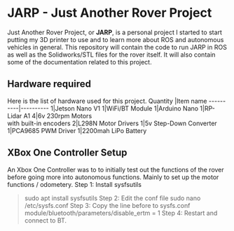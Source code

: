 # JARP - Just Another Rover Project

Just Another Rover Project, or **JARP**, is a personal project I started to start putting my 3D printer to use and to learn more about ROS and autonomous vehicles in general. 
This repository will contain the code to run JARP in ROS as well as the Solidworks/STL files for the rover itself. It will also contain some of the documentation related to this project.

## Hardware required

Here is the list of hardware used for this project.
Quantity |Item name
----------|----------
1|Jetson Nano V1
1|WiFi/BT Module
1|Arduino Nano
1|RP-Lidar A1
4|6v 230rpm Motors <br>with built-in encoders
2|L298N Motor Drivers
1|5v Step-Down Converter
1|PCA9685 PWM Driver
1|2200mah LiPo Battery

## XBox One Controller Setup

An Xbox One Controller was to to initially test out the functions of the rover before going more into autonomous functions. Mainly to set up the motor functions / odometery.
Step 1: Install sysfsutils
> sudo apt install sysfsutils
Step 2: Edit the conf file
> sudo nano /etc/sysfs.conf
Step 3: Copy the line before to sysfs.conf
>module/bluetooth/parameters/disable_ertm = 1
Step 4: Restart and connect to BT.
